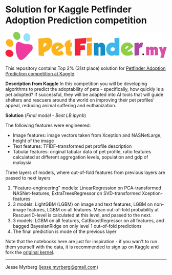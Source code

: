 
# Solution for Kaggle Petfinder Adoption Prediction competition

![Petfinder Logo](petfinder-logo.png)

This repository contains Top 2% (31st place) solution for [Petfinder Adoption Prediction competition at Kaggle](https://www.kaggle.com/c/petfinder-adoption-prediction).

**Description from Kaggle**
In this competition you will be developing algorithms to predict the adoptability of pets - specifically, how quickly is a pet adopted? If successful, they will be adapted into AI tools that will guide shelters and rescuers around the world on improving their pet profiles' appeal, reducing animal suffering and euthanization.

**Solution** (*Final model - Best LB.ipynb*)

The following features were engineered:
* Image features: image vectors taken from Xception and NASNetLarge, height of the image
* Text features: TFIDF-transformed pet profile description
* Tabular features: original tabular data of pet profile, ratio features calculated at different aggregation levels, population and gdp of malaysia

Three layers of models, where out-of-fold features from previous layers are passed to next layers
1. "Feature-engineering" models: LinearRegression on PCA-transformed NASNet-features, ExtraTreesRegressor on SVD-transformed Xception-features
2. 3 models: LightGBM (LGBM) on image and text features, LGBM on non-image features, LGBM on all features. Mean out-of-fold probability at RescuerID-level is calculated at this level, and passed to the next.
3. 3 models: LGBM on all features, CatBoostRegressor on all features, and bagged BayesianRidge on only level 1 out-of-fold predictions
4. The final prediction is mode of the previous layer
    
Note that the notebooks here are just for inspiration - if you wan't to run them yourself with the data, it is recommended to sign up on Kaggle and fork the [original kernel](https://www.kaggle.com/jmyrberg/final-model-1-best-lb-31-lb?scriptVersionId=12101619).

---
Jesse Myrberg (jesse.myrberg@gmail.com)